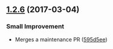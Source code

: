 <a name="1.2.6"></a>
## [1.2.6](https://github.com/dangribbin/jQuery-Tag-This/compare/1.2.0...1.2.6) (2017-03-04)

### Small Improvement

* Merges a maintenance PR ([595d5ee](https://github.com/angular/angular/commit/595d5ee))